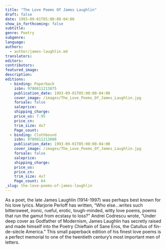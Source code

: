 ```yaml
---
title: "The Love Poems Of James Laughlin"
draft: false
date: 1993-09-01T05:00:00-04:00
show_in_forthcoming: false
subtitle:
genre: Poetry
subgenre:
language:
authors:
  - author/james-laughlin.md
translators:
editors:
contributors:
featured_image:
description:
editions:
  - binding: Paperback
    isbn: 9780811213875
    publication_date: 1993-09-01T05:00:00-04:00
    cover_image: /images/The_Love_Poems_Of_James_Laughlin.jpg
    forsale: false
    saleprice:
    shipping_charge:
    price_us: 7.95
    price_cn:
    trim_size: 4x7
    Page_count:
  - binding: Clothbound
    isbn: 9780811213608
    publication_date: 1993-09-01T05:00:00-04:00
    cover_image: /images/The_Love_Poems_Of_James_Laughlin.jpg
    forsale: false
    saleprice:
    shipping_charge:
    price_us:
    price_cn:
    trim_size: 4x7
    Page_count: 64
_slug: the-love-poems-of-james-laughlin
---
```


As a poet, the late James Laughlin (1914-1997) was perhaps best known for his love lyrics. Marjorie Perloff has written, “Who else…writes such bittersweet, ironic, rueful, erotic, tough-minded, witty love poems, poems that run the gamut from ecstasy to loss?” Andrei Codrescu wrote, “Under deep cover as Godfather of Modernism, James Laughlin has secretly raised and made himself into the Poetry Chieftain of Sane Eros, the Catullus of fin-de-siècle America.” This small paperback edition of his finest love poems is a perfect memorial to one of the twentieth century’s most important men of letters.

